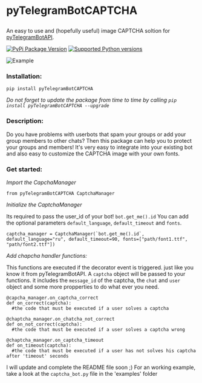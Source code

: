 # <p align="left">pyTelegramBotCAPTCHA

<p align="left">An easy to use and (hopefully useful) image CAPTCHA soltion for <a href="https://github.com/eternnoir/pyTelegramBotAPI">pyTelegramBotAPI</a>.

[![PyPi Package Version](https://img.shields.io/pypi/v/pyTelegramBotCAPTCHA.svg)](https://pypi.python.org/pypi/pyTelegramBotCAPTCHA)
[![Supported Python versions](https://img.shields.io/pypi/pyversions/pyTelegramBotAPI.svg)](https://pypi.python.org/pypi/pyTelegramBotAPI)

  
![Example](https://i.ibb.co/jWv61xr/Bildschirmfoto-2021-06-15-um-17-52-15.png "Example how it looks")
  
### Installation:
```
pip install pyTelegramBotCAPTCHA
```
  
*Do not forget to update the package from time to time by calling 
  `pip install pyTelegramBotCAPTCHA --upgrade`*

  
### Description:
Do you have problems with userbots that spam your groups or add your group members to other chats? 
Then this package can help you to protect your groups and members! 
It's very easy to integrate into your existing bot and also easy to customize the CAPTCHA image with your own fonts.

### Get started:
*Import the CapchaManager*
```
from pyTelegramBotCAPTCHA CaptchaManager
```
*Initialize the CaptchaManager*

Its required to pass the user_id of your bot! `bot.get_me().id`
You can add the optional parameters `default_language`, `default_timeout` and `fonts`.
```
captcha_manager = CaptchaManager(`bot.get_me().id`, default_language="ru", default_timeout=90, fonts=["path/font1.ttf", "path/font2.ttf"])
``` 
*Add chapcha handler functions:*
  
This functions are executed if the decorator event is triggered. just like you know it from pyTelegramBotAPI.
A `captcha` object will be passed to your functions. it includes the `message_id` of the captcha, the `chat` and `user` object
and some more propperties to do what ever you need.
```
@capcha_manager.on_captcha_correct
def on_correct(captcha):
  #the code that must be executed if a user solves a captcha

@chaptcha_manager.on_chatcha_not_correct
def on_not_correct(captcha):
  #the code that must be executed if a user solves a captcha wrong
  
@chaptcha_manager.on_captcha_timeout
def on_timeout(captcha):
  #the code that must be executed if a user has not solves his captcha after 'timeout' seconds
```

I will update and complete the README file soon ;) 
For an working example, take a look at the `captcha_bot.py` file in the 'examples' folder
  
